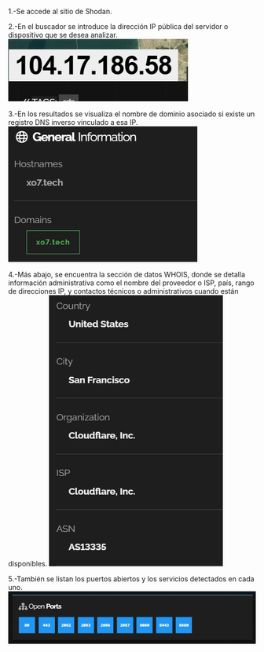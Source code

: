 1.-Se accede al sitio de Shodan.

2.-En el buscador se introduce la dirección IP pública del servidor o dispositivo que se desea analizar.
![alt text](image.png)

3.-En los resultados se visualiza el nombre de dominio asociado si existe un registro DNS inverso vinculado a esa IP.
![alt text](image-1.png)

4.-Más abajo, se encuentra la sección de datos WHOIS, donde se detalla información administrativa como el nombre del proveedor o ISP, país, rango de direcciones IP, y contactos técnicos o administrativos cuando están disponibles.
![alt text](image-2.png)

5.-También se listan los puertos abiertos y los servicios detectados en cada uno.
![alt text](image-3.png)